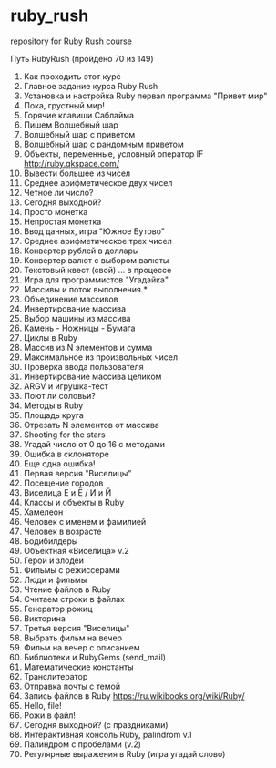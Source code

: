 # ruby_rush
repository for Ruby Rush course

Путь RubyRush (пройдено 70 из 149)


01. Как проходить этот курс
02. Главное задание курса Ruby Rush
03. Установка и настройка Ruby
	первая программа "Привет мир"
04. Пока, грустный мир!
05. Горячие клавиши Саблайма
06. Пишем Волшебный шар
07. Волшебный шар с приветом
08. Волшебный шар с рандомным приветом
09. Объекты, переменные, условный оператор IF
    http://ruby.qkspace.com/
10. Вывести большее из чисел
11. Среднее арифметическое двух чисел
12. Четное ли число?
13. Сегодня выходной?
14. Просто монетка
15. Непростая монетка
16. Ввод данных, игра "Южное Бутово"
17. Среднее арифметическое трех чисел
18. Конвертер рублей в доллары
19. Конвертер валют с выбором валюты
20. Текстовый квест (свой) ... в процессе
21. Игра для программистов "Угадайка"
22. Массивы и поток выполнения.*
23. Объединение массивов
24. Инвертирование массива
25. Выбор машины из массива
26. Камень - Ножницы - Бумага
27. Циклы в Ruby
28. Массив из N элементов и сумма
29. Максимальное из произвольных чисел
30. Проверка ввода пользователя
31. Инвертирование массива целиком
32. ARGV и игрушка-тест
33. Поют ли соловьи?
34. Методы в Ruby
35. Площадь круга
36. Отрезать N элементов от массива
37. Shooting for the stars
38. Угадай число от 0 до 16 с методами
39. Ошибка в склоняторе
40. Еще одна ошибка!
41. Первая версия "Виселицы"
42. Посещение городов
43. Виселица Е и Ё / И и Й
44. Классы и объекты в Ruby
45. Хамелеон
46. Человек с именем и фамилией
47. Человек в возрасте
48. Бодибилдеры
49. Объектная «Виселица» v.2
50. Герои и злодеи
51. Фильмы с режиссерами
52. Люди и фильмы
53. Чтение файлов в Ruby
54. Считаем строки в файлах
55. Генератор рожиц
56. Викторина
57. Третья версия "Виселицы"
58. Выбрать фильм на вечер
59. Фильм на вечер с описанием
60. Библиотеки и RubyGems (send_mail)
61. Математические константы
62. Транслитератор
63. Отправка почты с темой
64. Запись файлов в Ruby
https://ru.wikibooks.org/wiki/Ruby/
65. Hello, file!
66. Рожи в файл!
67. Сегодня выходной? (с праздниками)
68. Интерактивная консоль Ruby, palindrom v.1
69. Палиндром с пробелами (v.2)
70. Регулярные выражения в Ruby (игра угадай слово)






























